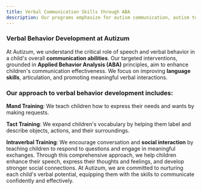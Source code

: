 ```yaml
---
title: Verbal Communication Skills through ABA
description: Our programs emphasize for autism communication, autism tools, and how to teach an autistic child to read, ensuring every child has access to effective learning methods.
---
```


### Verbal Behavior Development at Autizum

At Autizum, we understand the critical role of speech and verbal behavior in a child's overall **communication abilities**. Our targeted interventions, grounded in **Applied Behavior Analysis (ABA)** principles, aim to enhance children's communication effectiveness. We focus on improving **language skills**, articulation, and promoting meaningful verbal interactions.

### Our approach to verbal behavior development includes:

**Mand Training**: We teach children how to express their needs and wants by making requests.

**Tact Training**: We expand children's vocabulary by helping them label and describe objects, actions, and their surroundings.

**Intraverbal Training**: We encourage conversation and **social interaction** by teaching children to respond to questions and engage in meaningful exchanges.
Through this comprehensive approach, we help children enhance their speech, express their thoughts and feelings, and develop stronger social connections. At Autizum, we are committed to nurturing each child's verbal potential, equipping them with the skills to communicate confidently and effectively.
